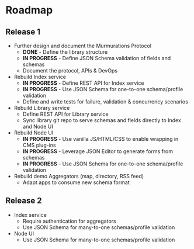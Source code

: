 # Roadmap

## Release 1

- Further design and document the Murmurations Protocol
  - **DONE** - Define the library structure
  - **IN PROGRESS** - Define JSON Schema validation of fields and schemas
  - Document the protocol, APIs & DevOps
- Rebuild Index service
  - **IN PROGRESS** - Define REST API for Index service
  - **IN PROGRESS** - Use JSON Schema for one-to-one schema/profile validation
  - Define and write tests for failure, validation & concurrency scenarios
- Rebuild Library service
  - Define REST API for Library service
  - Sync library git repo to serve schemas and fields directly to Index and Node UI
- Rebuild Node UI
  - **IN PROGRESS** - Use vanilla JS/HTML/CSS to enable wrapping in CMS plug-ins
  - **IN PROGRESS** - Leverage JSON Editor to generate forms from schemas
  - **IN PROGRESS** - Use JSON Schema for one-to-one schema/profile validation
- Rebuild demo Aggregators (map, directory, RSS feed)
  - Adapt apps to consume new schema format

## Release 2

- Index service
  - Require authentication for aggregators
  - Use JSON Schema for many-to-one schemas/profile validation
- Node UI
  - Use JSON Schema for many-to-one schemas/profile validation
